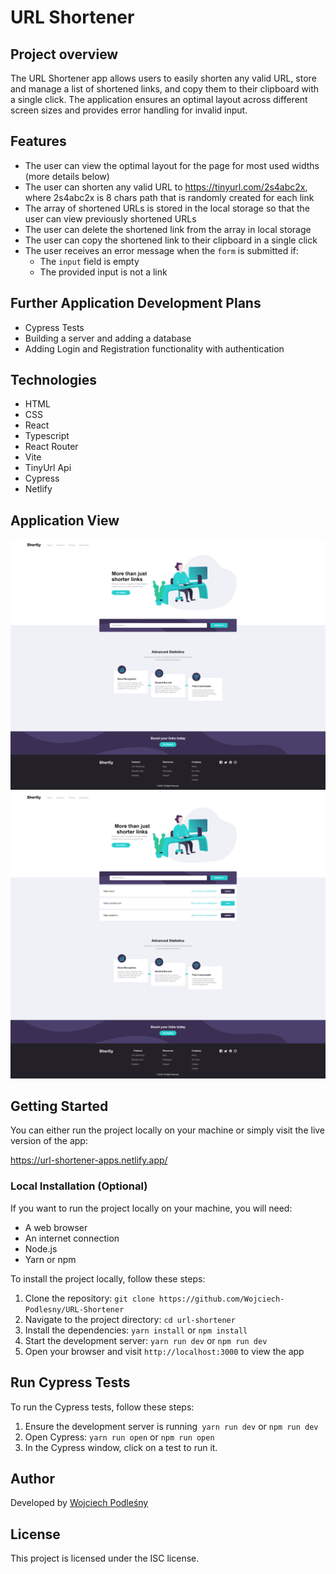 # URL Shortener

## Project overview

The URL Shortener app allows users to easily shorten any valid URL, store and manage a list of shortened links, and copy them to their clipboard with a single click. The application ensures an optimal layout across different screen sizes and provides error handling for invalid input.

## Features

- The user can view the optimal layout for the page for most used widths (more details below)
- The user can shorten any valid URL to https://tinyurl.com/2s4abc2x, where 2s4abc2x is 8 chars path that is randomly created for each link
- The array of shortened URLs is stored in the local storage so that the user can view previously shortened URLs
- The user can delete the shortened link from the array in local storage
- The user can copy the shortened link to their clipboard in a single click
- The user receives an error message when the `form` is submitted if:
  - The `input` field is empty
  - The provided input is not a link

## Further Application Development Plans

- Cypress Tests
- Building a server and adding a database
- Adding Login and Registration functionality with authentication


## Technologies

- HTML
- CSS
- React
- Typescript
- React Router
- Vite
- TinyUrl Api
- Cypress
- Netlify

## Application View

<img src="/src/assets/images/Screenshot.png" alt="Desktop">

<img src="/src/assets/images/Screenshot shortener links.png" alt="Link">

## Getting Started

You can either run the project locally on your machine or simply visit the live version of the app:

https://url-shortener-apps.netlify.app/

### Local Installation (Optional)

If you want to run the project locally on your machine, you will need:

- A web browser
- An internet connection
- Node.js
- Yarn or npm

To install the project locally, follow these steps:

1. Clone the repository: `git clone https://github.com/Wojciech-Podlesny/URL-Shortener`
2. Navigate to the project directory: `cd url-shortener`
3. Install the dependencies: `yarn install` or `npm install`
4. Start the development server: `yarn run dev` or `npm run dev`
5. Open your browser and visit `http://localhost:3000` to view the app

## Run Cypress Tests

To run the Cypress tests, follow these steps:

1. Ensure the development server is running` yarn run dev` or `npm run dev`
2. Open Cypress: `yarn run open` or `npm run open`
3. In the Cypress window, click on a test to run it.

## Author

Developed by [Wojciech Podleśny](https://github.com/Wojciech-Podlesny)

## License

This project is licensed under the ISC license.
